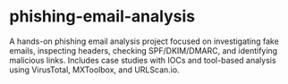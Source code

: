 # phishing-email-analysis
A hands-on phishing email analysis project focused on investigating fake emails, inspecting headers, checking SPF/DKIM/DMARC, and identifying malicious links. Includes case studies with IOCs and tool-based analysis using VirusTotal, MXToolbox, and URLScan.io.
